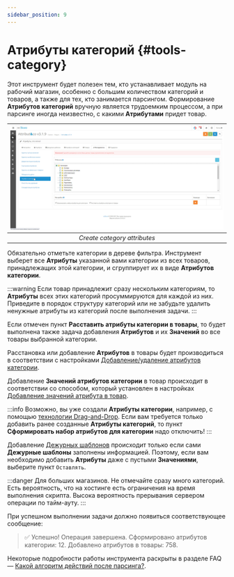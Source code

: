 ```yaml
---
sidebar_position: 9
---
```


# Атрибуты категорий {#tools-category}

Этот инструмент будет полезен тем, кто устанавливает модуль на рабочий магазин, особенно с большим количеством категорий и товаров, а также для тех, кто занимается парсингом. Формирование **Атрибутов категорий** вручную является трудоемким процессом, а при парсинге иногда неизвестно, с какими **Атрибутами** придет товар.

| ![Category attributes](/img/tutorial/tools_filter_category.jpg) |
|:--:|
| *Create category attributes* |

Обязательно отметьте категории в дереве фильтра. Инструмент выберет все **Атрибуты** указанной вами категории из всех товаров, принадлежащих этой категории, и сгруппирует их в виде **Атрибутов категории**.

:::warning
Если товар принадлежит сразу нескольким категориям, то **Атрибуты** всех этих категорий просуммируются для каждой из них. Приведите в порядок структуру категорий или не забудьте удалить ненужные атрибуты из категорий после выполнения задачи.
:::

Если отмечен пункт **Расставить атрибуты категории в товары**, то будет выполнена также задача добавления **Атрибутов** и их **Значений** во все товары выбранной категории.

Расстановка или добавление **Атрибутов** в товары будет производиться в соответствии с настройками [Добавление/удаление атрибутов категории](settings/category.md).

Добавление **Значений атрибутов категории** в товар происходит в соответствии со способом, который установлен в настройках [Добавление значений атрибута в товар](/settings/product.md).

:::info
Возможно, вы уже создали **Атрибуты категории**, например, с помощью [технологии Drag-and-Drop](using.html#using-attribute-category). Если вам требуется только добавить ранее созданные **Атрибуты категорий**, то пункт **Сформировать набор атрибутов для категории** надо отключить!
:::

Добавление [Дежурных шаблонов](general-info/duty.md) происходит только если сами **Дежурные шаблоны** заполнены информацией. Поэтому, если вам необходимо добавить **Атрибуты** даже с пустыми **Значениями**, выберите пункт `Оставлять`.

:::danger
Для больших магазинов.
Не отмечайте сразу много категорий. Есть вероятность, что на хостинге есть ограничения на время выполнения скрипта. Высока вероятность прерывания сервером операции по тайм-ауту.
:::

При успешном выполнении задачи должно появиться соответствующее сообщение:

> ✅ Успешно! Операция завершена. Сформировано атрибутов категории: 12. Добавлено атрибутов в товары: 758.

Некоторые подробности работы инструмента раскрыты в разделе FAQ — [Какой алгоритм действий после парсинга?](faq.html#theory-duty).


